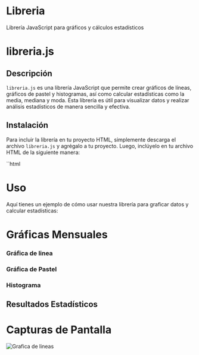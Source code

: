 # Libreria
Librería JavaScript para gráficos y cálculos estadísticos

# libreria.js

## Descripción
`libreria.js` es una librería JavaScript que permite crear gráficos de líneas, gráficos de pastel y histogramas, así como calcular estadísticas como la media, mediana y moda. Esta librería es útil para visualizar datos y realizar análisis estadísticos de manera sencilla y efectiva.

## Instalación
Para incluir la librería en tu proyecto HTML, simplemente descarga el archivo `libreria.js` y agrégalo a tu proyecto. Luego, inclúyelo en tu archivo HTML de la siguiente manera:

``html
<script src="libreria.js"></script>

# Uso
Aquí tienes un ejemplo de cómo usar nuestra librería para graficar datos y calcular estadísticas:
![]()

<!DOCTYPE html>
<html lang="es">
<head>
    <meta charset="UTF-8">
    <meta name="viewport" content="width=device-width, initial-scale=1.0">
    <link rel="stylesheet" href="css/componente.css">
    <script src="js/datos.js"></script>
    <title>Gráficas y Resultados Estadísticos</title>
</head>
<body>   
    <h1 class="text-center mb-4 text-bg-dark">Gráficas Mensuales</h1>
        <div class="container mt-5">
            <div class="row justify-content-center">
                <div class="col-md-6">
                    <div class="card shadow">
                        <div class="card-body">
                            <h3 class="text-center mb-4 text-bg-dark">Gráfica de linea</h3>
                            <canvas id="lineChart" width="1400" height="500"></canvas>
                        </div>
                    </div>
                </div>
            </div>
        </div>
        <div class="container mt-5">
            <div class="row justify-content-center">
                <div class="col-md-6">
                    <div class="card shadow">
                        <div class="card-body">
                            <h3 class="text-center mb-4 text-bg-dark">Gráfica de Pastel</h3>
                            <canvas id="pieChart" width="1400" height="500"></canvas>
                        </div>
                    </div>
                </div>
            </div>
        </div>
        <div class="container mt-5">
            <div class="row justify-content-center">
                <div class="col-md-6">
                    <div class="card shadow">
                        <div class="card-body">
                            <h3 class="text-center mb-4 text-bg-dark">Histograma</h3>
                            <canvas id="barChart" width="1400" height="500"></canvas>
                        </div>
                    </div>
                </div>
            </div>
        </div>
    <div class="container mt-5">
        <div class="row justify-content-center">
            <div class="col-md-6">
                <div class="card shadow">
                    <div class="card-body">
                        <div class="results">
                            <h2 class="text-center mb-4 text-bg-dark">Resultados Estadísticos</h2>
                            <p id="media"></p>
                            <p id="mediana"></p>
                            <p id="moda"></p>
                        </div>
                    </div>
                </div>
            </div>
        </div>
    </div>
<script src="js/libreria.js"></script>
</body>
</html>

# Capturas de Pantalla
![Grafica de lineas]()

